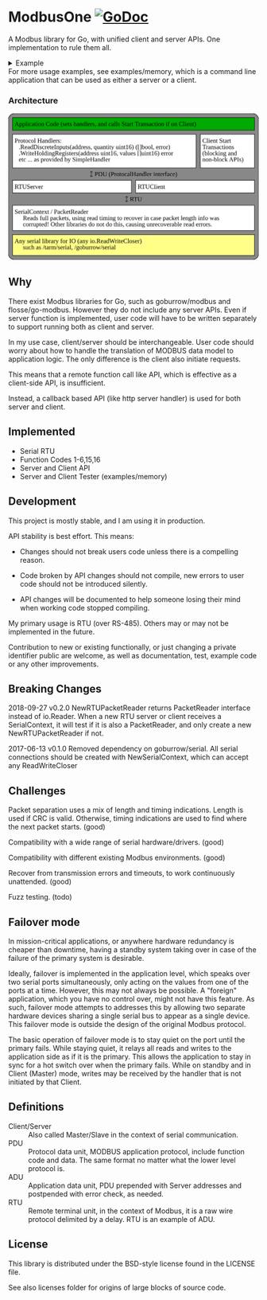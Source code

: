 # ModbusOne [![GoDoc](https://godoc.org/github.com/xiegeo/modbusone?status.svg)](https://godoc.org/github.com/xiegeo/modbusone)
A Modbus library for Go, with unified client and server APIs.
One implementation to rule them all.
<details>
  <summary>Example</summary>

[embedmd]:# (example_test.go /func Example/ /^}/)
```go
func Example() {

	// Server id and baudRate, two critical information you need for modbus over serial port.
	id := byte(1)
	baudRate := int64(19200)

	// Open serial connections:
	clientSerial, serverSerial := newInternalSerial()
	// Normally we want to open a serial connection from serial.OpenPort
	// such as github.com/tarm/serial.
	// modbusone can take any io.ReadWriteCloser, so we created two that talks to each other
	// for demonstration here.

	// SerialContext adds baudRate information to calculate the duration that data transfers should takes.
	// It also records Stats of read and dropped packets
	clientSerialContext := modbusone.NewSerialContext(clientSerial, baudRate)
	serverSerialContext := modbusone.NewSerialContext(serverSerial, baudRate)

	// You can create either a client or a server from a SerialContext and an id
	client := modbusone.NewRTUClient(clientSerialContext, id)
	server := modbusone.NewRTUServer(serverSerialContext, id)

	// Create Handler to handle client and server actions, in this example, we are only using Holding Registers
	handler := func(name string) modbusone.ProtocolHandler {
		return &modbusone.SimpleHandler{
			ReadHoldingRegisters: func(address, quantity uint16) ([]uint16, error) {
				fmt.Printf("%v ReadHoldingRegisters from %v, quantity %v\n", name, address, quantity)
				r := make([]uint16, quantity)
				// application code that fills in r here
				return r, nil
			},
			WriteHoldingRegisters: func(address uint16, values []uint16) error {
				fmt.Printf("%v WriteHoldingRegisters from %v, quantity %v\n", name, address, len(values))
				// application code here
				return nil
			},
			OnErrorImp: func(req modbusone.PDU, errRep modbusone.PDU) {
				fmt.Printf("%v received error:%x in request:%x", name, errRep, req)
			},
		}
	}

	termChan := make(chan error)

	// Now we are ready to serve!
	// Serve is blocking until the serial connection has errors or is closed.
	go client.Serve(handler("client"))
	go func() {
		err := server.Serve(handler("server"))
		// do something with the err here. For a command line app, you probably want to terminate.
		// For a service, you probably want to wait until you can open the serial port again.
		termChan <- err
	}()
	defer client.Close()
	defer server.Close()
	// You only need to call close if you need to close or reuse a working connection without restarting the process

	// If you only need to support server side, then you are done.
	// If you need to support client side, then you need to make requests.
	startAddress := uint16(0)
	quantity := uint16(200)
	reqs, err := modbusone.MakePDURequestHeaders(modbusone.FcReadHoldingRegisters, startAddress, quantity, nil)
	if err != nil {
		fmt.Println(err) //if what you asked for is not possible.
	}
	// Large requests are slipt to many packets
	fmt.Println("reqs count:", len(reqs))

	// We can add more requests, even of different types.
	// The last nil is replaced by the reqs to append to.
	startAddress = uint16(1000)
	quantity = uint16(100)
	reqs, err = modbusone.MakePDURequestHeaders(modbusone.FcWriteMultipleRegisters, startAddress, quantity, reqs)
	if err != nil {
		fmt.Println(err)
	}
	fmt.Println("reqs count:", len(reqs))

	// Range over the requests to handle each individually,
	for _, r := range reqs {
		err = client.DoTransaction(r)
		if err != nil {
			fmt.Println(err, "on", r) // The server timed out, or the connection was closed
		}
	}
	// or just do them all at once. Notice that reqs can be reused.
	n, err := modbusone.DoTransactions(client, id, reqs)
	if err != nil {
		fmt.Println(err, "on", reqs[n])
	}

	// Clean up
	server.Close()
	err = <-termChan
	fmt.Println("serve terminated:", err)

	//Output:
	//reqs count: 2
	//reqs count: 3
	//server ReadHoldingRegisters from 0, quantity 125
	//client WriteHoldingRegisters from 0, quantity 125
	//server ReadHoldingRegisters from 125, quantity 75
	//client WriteHoldingRegisters from 125, quantity 75
	//client ReadHoldingRegisters from 1000, quantity 100
	//server WriteHoldingRegisters from 1000, quantity 100
	//server ReadHoldingRegisters from 0, quantity 125
	//client WriteHoldingRegisters from 0, quantity 125
	//server ReadHoldingRegisters from 125, quantity 75
	//client WriteHoldingRegisters from 125, quantity 75
	//client ReadHoldingRegisters from 1000, quantity 100
	//server WriteHoldingRegisters from 1000, quantity 100
	//serve terminated: io: read/write on closed pipe
}
```

</details>
For more usage examples, see examples/memory, which is a command line application that can be used as either a server or a client.

### Architecture
![modbusone architecture](./modbusone_architecture.svg)

## Why

There exist Modbus libraries for Go, such as goburrow/modbus and flosse/go-modbus.
However they do not include any server APIs. Even if server function is implemented, user code will have to be written separately to support running both as client and server.

In my use case, client/server should be interchangeable. User code should worry about how to handle the translation of MODBUS data model to application logic. The only difference is the client also initiate requests.

This means that a remote function call like API, which is effective as a client-side API, is insufficient.

Instead, a callback based API (like http server handler) is used for both server and client.

## Implemented
- Serial RTU
- Function Codes 1-6,15,16
- Server and Client API
- Server and Client Tester (examples/memory)

## Development

This project is mostly stable, and I am using it in production.

API stability is best effort. This means: 

* Changes should not break users code unless there is a compelling reason.

* Code broken by API changes should not compile, new errors to user code should not be introduced silently. 

* API changes will be documented to help someone losing their mind when working code stopped compiling.

My primary usage is RTU (over RS-485). Others may or may not be implemented in the future.

Contribution to new or existing functionally, or just changing a private identifier public are welcome, as well as documentation, test, example code or any other improvements. 

## Breaking Changes

2018-09-27 v0.2.0 
    NewRTUPacketReader returns PacketReader interface instead of io.Reader. When a new RTU server or client receives a SerialContext, it will test if it is also a PacketReader, and only create a new NewRTUPacketReader if not.

2017-06-13 v0.1.0
    Removed dependency on goburrow/serial. All serial connections should be created with NewSerialContext, which can accept any ReadWriteCloser

## Challenges

Packet separation uses a mix of length and timing indications. Length is used
if CRC is valid. Otherwise, timing indications are used to find where the next 
packet starts. (good)

Compatibility with a wide range of serial hardware/drivers. (good)

Compatibility with different existing Modbus environments. (good)

Recover from transmission errors and timeouts, to work continuously unattended. (good)

Fuzz testing. (todo) 

## Failover mode
In mission-critical applications, or anywhere hardware redundancy is cheaper than downtime, having a standby system taking over in case of the failure of the primary system is desirable.

Ideally, failover is implemented in the application level, which speaks over two serial ports simultaneously, only acting on the values from one of the ports at a time. However, this may not always be possible. A "foreign" application, which you have no control over, might not have this feature. As such, failover mode attempts to addresses this by allowing two separate hardware devices sharing a single serial bus to appear as a single device. This failover mode is outside the design of the original Modbus protocol.

The basic operation of failover mode is to stay quiet on the port until the primary fails. While staying quiet, it relays all reads and writes to the application side as if it is the primary. This allows the application to stay in sync for a hot switch over when the primary fails. While on standby and in Client (Master) mode, writes may be received by the handler that is not initiated by that Client.

## Definitions

<dl>
<dt>Client/Server
  <dd>Also called Master/Slave in the context of serial communication.
<dt>PDU
  <dd>Protocol data unit, MODBUS application protocol, include function code and data. The same format no matter what the lower level protocol is.
<dt>ADU
  <dd>Application data unit, PDU prepended with Server addresses and postpended with error check, as needed.
<dt>RTU
  <dd>Remote terminal unit, in the context of Modbus, it is a raw wire protocol delimited by a delay. RTU is an example of ADU.
</dl>

## License

This library is distributed under the BSD-style license found in the LICENSE file.

See also licenses folder for origins of large blocks of source code.
